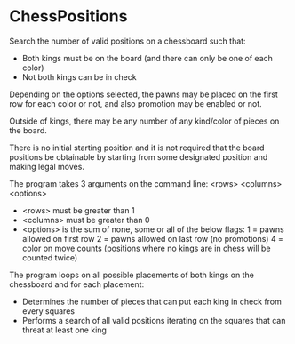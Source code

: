# ChessPositions

Search the number of valid positions on a chessboard such that:

- Both kings must be on the board (and there can only be one of each color)
- Not both kings can be in check

Depending on the options selected, the pawns may be placed on the first row for each color or not, and also promotion may be enabled or not.

Outside of kings, there may be any number of any kind/color of pieces on the board.

There is no initial starting position and it is not required that the board positions be obtainable by starting from some designated position and making legal moves.

The program takes 3 arguments on the command line: \<rows\> \<columns\> \<options\>
- \<rows\> must be greater than 1
- \<columns\> must be greater than 0
- \<options\> is the sum of none, some or all of the below flags:
1 = pawns allowed on first row
2 = pawns allowed on last row (no promotions)
4 = color on move counts (positions where no kings are in chess will be counted twice)

The program loops on all possible placements of both kings on the chessboard and for each placement:

- Determines the number of pieces that can put each king in check from every squares
- Performs a search of all valid positions iterating on the squares that can threat at least one king

